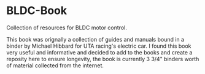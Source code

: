 # BLDC-Book
Collection of resources for BLDC motor control.  

This book was orignally a collection of guides and manuals bound in a binder by Michael
Hibbard for UTA racing's electric car. I found this book very useful and informative and decided to add to the books and create a
reposity here to ensure longevity, the book is currently 3 3/4" binders worth of material collected from the internet.
